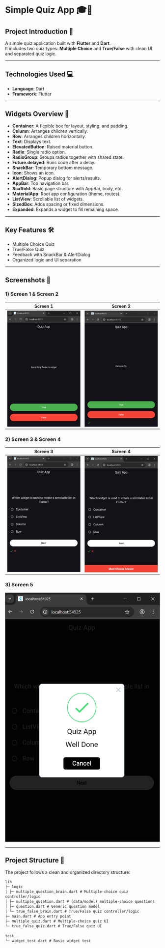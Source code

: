 # Simple Quiz App 🎓🚀

## Project Introduction 🎯
A simple quiz application built with **Flutter** and **Dart**.  
It includes two quiz types: **Multiple Choice** and **True/False** with clean UI and separated quiz logic.

---

## Technologies Used 💻
- **Language**: Dart  
- **Framework**: Flutter  

---

## Widgets Overview 🔧

- **Container**: A flexible box for layout, styling, and padding.  
- **Column**: Arranges children vertically.  
- **Row**: Arranges children horizontally.  
- **Text**: Displays text.  
- **ElevatedButton**: Raised material button.  
- **Radio**: Single radio option.  
- **RadioGroup**: Groups radios together with shared state.  
- **Future.delayed**: Runs code after a delay.  
- **SnackBar**: Temporary bottom message.  
- **Icon**: Shows an icon.  
- **AlertDialog**: Popup dialog for alerts/results.  
- **AppBar**: Top navigation bar.  
- **Scaffold**: Basic page structure with AppBar, body, etc.  
- **MaterialApp**: Root app configuration (theme, routes).  
- **ListView**: Scrollable list of widgets.  
- **SizedBox**: Adds spacing or fixed dimensions.  
- **Expanded**: Expands a widget to fill remaining space.  

---

## Key Features 🛠️
- Multiple Choice Quiz  
- True/False Quiz  
- Feedback with SnackBar & AlertDialog  
- Organized logic and UI separation  

---

## Screenshots 📸

### 1) Screen 1 & Screen 2
| Screen 1 | Screen 2 |
| --- | --- |
| ![Screen 1](assets/images/Screen1.png) | ![Screen 2](assets/images/Screen2.png) |

### 2) Screen 3 & Screen 4
| Screen 3 | Screen 4 |
| --- | --- |
| ![Screen 3](assets/images/Screen3.png) | ![Screen 4](assets/images/Screen4.png) |

### 3) Screen 5
![Screen 5](assets/images/Screen5.png)

---

## Project Structure 📂 
The project follows a clean and organized directory structure:

```plaintext
lib
├─ logic
│ ├─ multiple_question_brain.dart # Multiple-choice quiz controller/logic
│ ├─ multiple_qusetion.dart # (data/model) multiple-choice questions
│ ├─ question.dart # Generic question model
│ └─ true_false_brain.dart # True/False quiz controller/logic
├─ main.dart # App entry point
├─ multiple_quiz.dart # Multiple-choice quiz UI
└─ true_false_quiz.dart # True/False quiz UI

test
└─ widget_test.dart # Basic widget test
